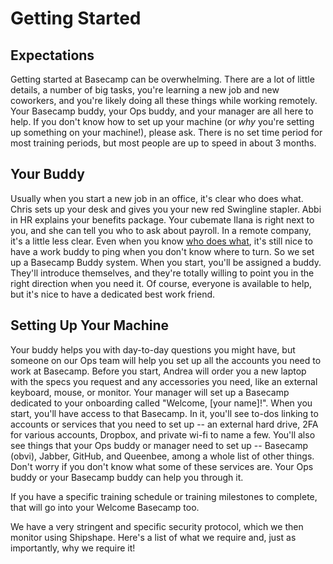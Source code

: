 # Getting Started

## Expectations
Getting started at Basecamp can be overwhelming. There are a lot of little details, a number of big tasks, you're learning a new job and new coworkers, and you're likely doing all these things while working remotely. Your Basecamp buddy, your Ops buddy, and your manager are all here to help. If you don't know how to set up your machine (or *why* you're setting up something on your machine!), please ask. There is no set time period for most training periods, but most people are up to speed in about 3 months. 

## Your Buddy
Usually when you start a new job in an office, it's clear who does what. Chris sets up your desk and gives you your new red Swingline stapler. Abbi in HR explains your benefits package. Your cubemate Ilana is right next to you, and she can tell you who to ask about payroll. In a remote company, it's a little less clear. Even when you know [who does what](https://github.com/basecamp/handbook/blob/master/orgchart.md), it's still nice to have a work buddy to ping when you don't know where to turn. So we set up a Basecamp Buddy system. When you start, you'll be assigned a buddy. They'll introduce themselves, and they're totally willing to point you in the right direction when you need it. Of course, everyone is available to help, but it's nice to have a dedicated best work friend.

## Setting Up Your Machine
Your buddy helps you with day-to-day questions you might have, but someone on our Ops team will help you set up all the accounts you need to work at Basecamp. Before you start, Andrea will order you a new laptop with the specs you request and any accessories you need, like an external keyboard, mouse, or monitor. Your manager will set up a Basecamp dedicated to your onboarding called "Welcome, [your name]!". When you start, you'll have access to that Basecamp. In it, you'll see to-dos linking to accounts or services that you need to set up -- an external hard drive, 2FA for various accounts, Dropbox, and private wi-fi to name a few. You'll also see things that your Ops buddy or manager need to set up -- Basecamp (obvi),
Jabber, GitHub, and Queenbee, among a whole list of other things. Don't worry if you don't know what some of these services are. Your Ops buddy or your Basecamp buddy can help you through it. 

If you have a specific training schedule or training milestones to complete, that will go into your Welcome Basecamp too. 

We have a very stringent and specific security protocol, which we then monitor using Shipshape. Here's a list of what we require and, just as importantly, why we require it!
